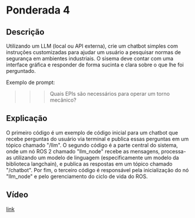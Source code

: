 # Ponderada 4

## Descrição 
Utilizando um LLM (local ou API externa), crie um chatbot simples com instruções customizadas para ajudar um usuário a pesquisar normas de segurança em ambientes industriais. O sisema deve contar com uma interface gráfica e responder de forma sucinta e clara sobre o que lhe foi perguntado.

Exemplo de prompt:

>>> Quais EPIs são necessários para operar um torno mecânico?

## Explicação
O primeiro código é um exemplo de código inicial para um chatbot que recebe perguntas do usuário via terminal e publica essas perguntas em um tópico chamado "/llm". O segundo código é a parte central do sistema, onde um nó ROS 2 chamado "llm_node" recebe as mensagens, processa-as utilizando um modelo de linguagem (especificamente um modelo da biblioteca langchain), e publica as respostas em um tópico chamado "/chatbot". Por fim, o terceiro código é responsável pela inicialização do nó "llm_node" e pelo gerenciamento do ciclo de vida do ROS.

## Vídeo
[link](https://github.com/luanaparra/modulo8_ponderados/blob/main/ponderada4/ponderada4.mp4)
